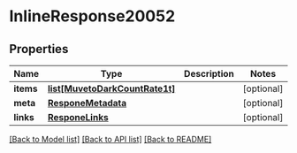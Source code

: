 # InlineResponse20052

## Properties
Name | Type | Description | Notes
------------ | ------------- | ------------- | -------------
**items** | [**list[MuvetoDarkCountRate1t]**](MuvetoDarkCountRate1t.md) |  | [optional] 
**meta** | [**ResponeMetadata**](ResponeMetadata.md) |  | [optional] 
**links** | [**ResponeLinks**](ResponeLinks.md) |  | [optional] 

[[Back to Model list]](../README.md#documentation-for-models) [[Back to API list]](../README.md#documentation-for-api-endpoints) [[Back to README]](../README.md)


